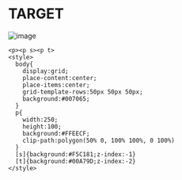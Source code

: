 # TARGET

![image](https://github.com/gaschneider/cssbattle/assets/16023844/83c43c26-2981-4a23-9e19-b02e5b6ef900)

```
<p><p s><p t>
<style>
  body{
    display:grid;
    place-content:center;
    place-items:center;
    grid-template-rows:50px 50px 50px;
    background:#007065;
  }
  p{
    width:250;
    height:100;
    background:#FFEECF;
    clip-path:polygon(50% 0, 100% 100%, 0 100%)
  }
  [s]{background:#F5C181;z-index:-1}
  [t]{background:#00A79D;z-index:-2}
</style>
```
